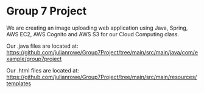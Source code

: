 # Group 7 Project  
  
We are creating an image uploading web application using Java, Spring, AWS EC2, AWS Cognito and AWS S3 for our Cloud Computing class.  
  
Our .java files are located at:  
https://github.com/julianrowe/Group7Project/tree/main/src/main/java/com/example/group7project  
  
Our .html files are located at:  
https://github.com/julianrowe/Group7Project/tree/main/src/main/resources/templates  